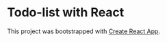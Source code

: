 # Todo-list with React

This project was bootstrapped with [Create React App](https://github.com/facebookincubator/create-react-app).
